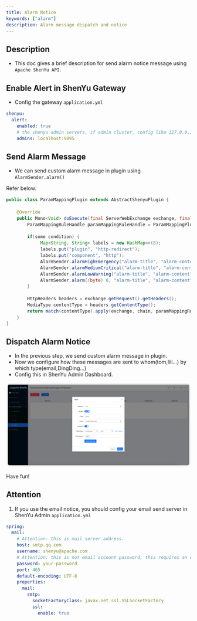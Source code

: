 ```yaml
---
title: Alarm Notice
keywords: ["alarm"]
description: Alarm message dispatch and notice
---
```


## Description

* This doc gives a brief description for send alarm notice message using `Apache ShenYu API`.

## Enable Alert in ShenYu Gateway

* Config the gateway `application.yml` 

```yaml
shenyu:
  alert:
    enabled: true
    # the shenyu admin servers, if admin cluster, config like 127.0.0.1:9095,192.3.4.2:9095
    admins: localhost:9095
```

## Send Alarm Message 

* We can send custom alarm message in plugin using `AlarmSender.alarm()`

Refer below:

```java
public class ParamMappingPlugin extends AbstractShenyuPlugin {

    @Override
    public Mono<Void> doExecute(final ServerWebExchange exchange, final ShenyuPluginChain chain, final SelectorData selector, final RuleData rule) {
        ParamMappingRuleHandle paramMappingRuleHandle = ParamMappingPluginDataHandler.CACHED_HANDLE.get().obtainHandle(CacheKeyUtils.INST.getKey(rule));
     
        if(some condition) {
             Map<String, String> labels = new HashMap<>(8);
             labels.put("plugin", "http-redirect");
             labels.put("component", "http");
             AlarmSender.alarmHighEmergency("alarm-title", "alarm-content", labels);
             AlarmSender.alarmMediumCritical("alarm-title", "alarm-content", labels);
             AlarmSender.alarmLowWarning("alarm-title", "alarm-content", labels);
             AlarmSender.alarm((byte) 0, "alarm-title", "alarm-content");
        }
      
        HttpHeaders headers = exchange.getRequest().getHeaders();
        MediaType contentType = headers.getContentType();
        return match(contentType).apply(exchange, chain, paramMappingRuleHandle);
    }
}
```

## Dispatch Alarm Notice

* In the previous step, we send custom alarm message in plugin. 
* Now we configure how these messages are sent to whom(tom,lili...) by which type(email,DingDing...)
* Config this in ShenYu Admin Dashboard.

![alarm-config](/img/shenyu/alert/alarm-config.png)

Have fun!

## Attention

1. If you use the email notice, you should config your email send server in ShenYu Admin `application.yml` 

```yaml
spring:
  mail:
    # Attention: this is mail server address.
    host: smtp.qq.com
    username: shenyu@apache.com
    # Attention: this is not email account password, this requires an email authorization code
    password: your-password
    port: 465
    default-encoding: UTF-8
    properties:
      mail:
        smtp:
          socketFactoryClass: javax.net.ssl.SSLSocketFactory
          ssl:
            enable: true
```
